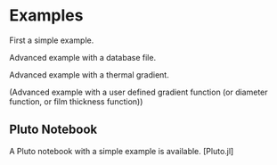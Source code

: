 # Examples

First a simple example.

Advanced example with a database file.

Advanced example with a thermal gradient.

(Advanced example with a user defined gradient function (or diameter function, or film thickness function))

## Pluto Notebook

A Pluto notebook with a simple example is available. [Pluto.jl]